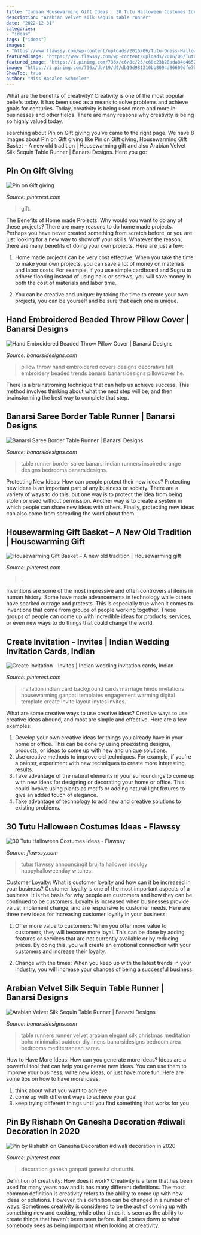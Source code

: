 ```yaml
---
title: "Indian Housewarming Gift Ideas : 30 Tutu Halloween Costumes Ideas"
description: "Arabian velvet silk sequin table runner"
date: "2022-12-31"
categories:
- "ideas"
tags: ["ideas"]
images:
- "https://www.flawssy.com/wp-content/uploads/2016/06/Tutu-Dress-Halloween-Costumes-ideas.jpg"
featuredImage: "https://www.flawssy.com/wp-content/uploads/2016/06/Tutu-Dress-Halloween-Costumes-ideas.jpg"
featured_image: "https://i.pinimg.com/736x/c6/8c/23/c68c23b20ada84c46527ec5fe5366750.jpg"
image: "https://i.pinimg.com/736x/db/19/d9/db19d981210bb8094d86609dfe7bd24c.jpg"
ShowToc: true
author: "Miss Rosalee Schmeler"
---
```



What are the benefits of creativity?
Creativity is one of the most popular beliefs today. It has been used as a means to solve problems and achieve goals for centuries. Today, creativity is being used more and more in businesses and other fields. There are many reasons why creativity is being so highly valued today.

	

		
searching about Pin on Gift giving you've came to the right page. We have 8 Images about Pin on Gift giving like Pin on Gift giving, Housewarming Gift Basket – A new old tradition | Housewarming gift and also Arabian Velvet Silk Sequin Table Runner | Banarsi Designs. Here you go:
		
    
## Pin On Gift Giving

<img loading=lazy src="https://i.pinimg.com/736x/db/19/d9/db19d981210bb8094d86609dfe7bd24c.jpg" onerror="this.onerror=null;this.src='https://tse4.mm.bing.net/th?id=OIP.LUsYEB7KW6HNBLkk1o-wVwHaLG&amp;pid=15.1';" alt="Pin on Gift giving">

_Source: pinterest.com_

>gift. 

	

The Benefits of Home made Projects: Why would you want to do any of these projects?
There are many reasons to do home made projects. Perhaps you have never created something from scratch before, or you are just looking for a new way to show off your skills. Whatever the reason, there are many benefits of doing your own projects. Here are just a few: 
1. Home made projects can be very cost effective: When you take the time to make your own projects, you can save a lot of money on materials and labor costs. For example, if you use simple cardboard and Sugru to adhere flooring instead of using nails or screws, you will save money in both the cost of materials and labor time. 

2. You can be creative and unique: by taking the time to create your own projects, you can be yourself and be sure that each one is unique.

    
## Hand Embroidered Beaded Throw Pillow Cover | Banarsi Designs

<img loading=lazy src="https://www.banarsidesigns.com/media/catalog/product/cache/1/image/850x/040ec09b1e35df139433887a97daa66f/h/e/he-pillowcover-coffeebrown_2.jpg" onerror="this.onerror=null;this.src='https://tse2.mm.bing.net/th?id=OIP.19L3tU57bsKPYW6HFWmMOgHaG6&amp;pid=15.1';" alt="Hand Embroidered Beaded Throw Pillow Cover | Banarsi Designs">

_Source: banarsidesigns.com_

>pillow throw hand embroidered covers designs decorative fall embroidery beaded trends banarsi banarsidesigns pillowcover he. 

	

There is a brainstroming technique that can help us achieve success. This method involves thinking about what the next step will be, and then brainstorming the best way to complete that step.

    
## Banarsi Saree Border Table Runner | Banarsi Designs

<img loading=lazy src="http://www.banarsidesigns.com/media/catalog/product/cache/1/image/850x/040ec09b1e35df139433887a97daa66f/o/r/orange_1_5.jpg" onerror="this.onerror=null;this.src='https://tse1.mm.bing.net/th?id=OIP.XL9XjB5KyeiNt5AH_vV7swHaKt&amp;pid=15.1';" alt="Banarsi Saree Border Table Runner | Banarsi Designs">

_Source: banarsidesigns.com_

>table runner border saree banarsi indian runners inspired orange designs bedrooms banarsidesigns. 

	

Protecting New Ideas: How can people protect their new ideas?
Protecting new ideas is an important part of any business or society. There are a variety of ways to do this, but one way is to protect the idea from being stolen or used without permission. Another way is to create a system in which people can share new ideas with others. Finally, protecting new ideas can also come from spreading the word about them.

    
## Housewarming Gift Basket – A New Old Tradition | Housewarming Gift

<img loading=lazy src="https://i.pinimg.com/736x/c6/8c/23/c68c23b20ada84c46527ec5fe5366750.jpg" onerror="this.onerror=null;this.src='https://tse2.mm.bing.net/th?id=OIP.4TRDa1L0HeOhNSGgmCiMQQHaIk&amp;pid=15.1';" alt="Housewarming Gift Basket – A new old tradition | Housewarming gift">

_Source: pinterest.com_

>. 

	

Inventions are some of the most impressive and often controversial items in human history. Some have made advancements in technology while others have sparked outrage and protests. This is especially true when it comes to inventions that come from groups of people working together. These groups of people can come up with incredible ideas for products, services, or even new ways to do things that could change the world.

    
## Create Invitation - Invites | Indian Wedding Invitation Cards, Indian

<img loading=lazy src="https://i.pinimg.com/736x/64/36/86/64368687e08fecee34fab038a2aec098.jpg" onerror="this.onerror=null;this.src='https://tse2.mm.bing.net/th?id=OIP.tKcY-yF8e-e0dxSzuDEQrQHaKX&amp;pid=15.1';" alt="Create Invitation - Invites | Indian wedding invitation cards, Indian">

_Source: pinterest.com_

>invitation indian card background cards marriage hindu invitations housewarming ganpati templates engagement warming digital template create invite layout inytes invites. 

	

What are some creative ways to use creative ideas?
Creative ways to use creative ideas abound, and most are simple and effective. Here are a few examples: 
1. Develop your own creative ideas for things you already have in your home or office. This can be done by using preexisting designs, products, or ideas to come up with new and unique solutions. 
2. Use creative methods to improve old techniques. For example, if you're a painter, experiment with new techniques to create more interesting results. 
3. Take advantage of the natural elements in your surroundings to come up with new ideas for designing or decorating your home or office. This could involve using plants as motifs or adding natural light fixtures to give an added touch of elegance. 
4. Take advantage of technology to add new and creative solutions to existing problems.

    
## 30 Tutu Halloween Costumes Ideas - Flawssy

<img loading=lazy src="https://www.flawssy.com/wp-content/uploads/2016/06/Tutu-Dress-Halloween-Costumes-ideas.jpg" onerror="this.onerror=null;this.src='https://tse1.mm.bing.net/th?id=OIP.IfZ3GXH9lYOQA5z0Aq_4LAHaLH&amp;pid=15.1';" alt="30 Tutu Halloween Costumes Ideas - Flawssy">

_Source: flawssy.com_

>tutus flawssy announcingit brujita hallowen indulgy happyhalloweenday witches. 

	

Customer Loyalty: What is customer loyalty and how can it be increased in your business?
Customer loyalty is one of the most important aspects of a business. It is the basis for why people are customers and how they can be continued to be customers. Loyalty is increased when businesses provide value, implement change, and are responsive to customer needs. Here are three new ideas for increasing customer loyalty in your business:
1. Offer more value to customers: When you offer more value to customers, they will become more loyal. This can be done by adding features or services that are not currently available or by reducing prices. By doing this, you will create an emotional connection with your customers and increase their loyalty.

2. Change with the times: When you keep up with the latest trends in your industry, you will increase your chances of being a successful business.

    
## Arabian Velvet Silk Sequin Table Runner | Banarsi Designs

<img loading=lazy src="https://www.banarsidesigns.com/media/catalog/product/cache/1/image/850x/040ec09b1e35df139433887a97daa66f/a/v/av-tablerunner-passionred_4.jpg" onerror="this.onerror=null;this.src='https://tse4.mm.bing.net/th?id=OIP.VtiwXfFMH73GreY-qTdAFwHaLH&amp;pid=15.1';" alt="Arabian Velvet Silk Sequin Table Runner | Banarsi Designs">

_Source: banarsidesigns.com_

>table runners runner velvet arabian elegant silk christmas meditation boho minimalist outdoor diy linens banarsidesigns bedroom area bedrooms mediterranean saree. 

	

How to Have More Ideas: How can you generate more ideas?
Ideas are a powerful tool that can help you generate new ideas. You can use them to improve your business, write new ideas, or just have more fun. Here are some tips on how to have more ideas: 
1. think about what you want to achieve 
2. come up with different ways to achieve your goal 
3. keep trying different things until you find something that works for you 

    
## Pin By Rishabh On Ganesha Decoration #diwali Decoration In 2020

<img loading=lazy src="https://i.pinimg.com/736x/d7/07/dc/d707dcba0580778bf64e98be584f0afb.jpg" onerror="this.onerror=null;this.src='https://tse1.mm.bing.net/th?id=OIP.7q8pcWqjMxIOicNRra4rOQHaKq&amp;pid=15.1';" alt="Pin by Rishabh on Ganesha Decoration #diwali decoration in 2020">

_Source: pinterest.com_

>decoration ganesh ganpati ganesha chaturthi. 

	

Definition of creativity: How does it work?
Creativity is a term that has been used for many years now and it has many different definitions. The most common definition is creativity refers to the ability to come up with new ideas or solutions. However, this definition can be changed in a number of ways. Sometimes creativity is considered to be the act of coming up with something new and exciting, while other times it is seen as the ability to create things that haven’t been seen before. It all comes down to what somebody sees as being important when looking at creativity.

